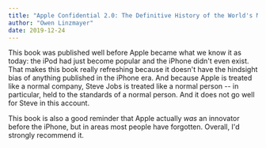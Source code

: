 ```yaml
---
title: "Apple Confidential 2.0: The Definitive History of the World's Most Colorful Company"
author: "Owen Linzmayer"
date: 2019-12-24
---
```

This book was published well before Apple became what we know it as today: the iPod had just become popular and the iPhone didn't even exist.
That makes this book really refreshing because it doesn't have the hindsight bias of anything published in the iPhone era.
And because Apple is treated like a normal company, Steve Jobs is treated like a normal person -- in particular, held to the standards of a normal person.
And it does not go well for Steve in this account.

This book is also a good reminder that Apple actually *was* an innovator before the iPhone, but in areas most people have forgotten.
Overall, I'd strongly recommend it.
